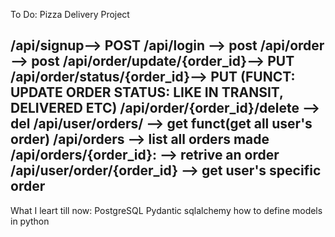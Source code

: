 To Do: Pizza Delivery Project


/api/signup--> POST
/api/login --> post
/api/order --> post
/api/order/update/{order_id}--> PUT
/api/order/status/{order_id}--> PUT (FUNCT: UPDATE ORDER STATUS: LIKE IN TRANSIT, DELIVERED ETC)
/api/order/{order_id}/delete --> del
/api/user/orders/ --> get funct(get all user's order)
/api/orders  --> list all orders made
/api/orders/{order_id}: --> retrive an order
/api/user/order/{order_id} -->  get user's specific order
---------------------------------------------------------------------
What I leart till now:
PostgreSQL
Pydantic 
sqlalchemy
how to define models in python


